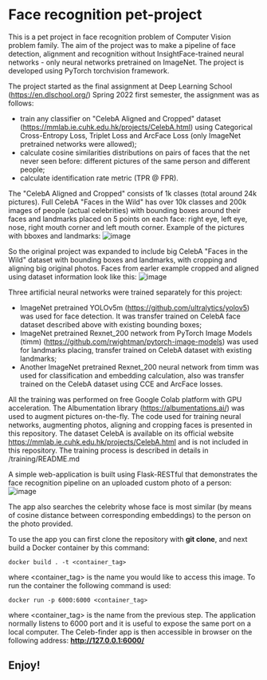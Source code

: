 # Face recognition pet-project

This is a pet project in face recognition problem of Computer Vision problem family. The aim of the project was to make a pipeline of face detection, alignment and  recognition without InsightFace-trained neural networks - only neural networks pretrained on ImageNet. The project is developed using PyTorch torchvision framework.

The project started as the final assignment at Deep Learning School (https://en.dlschool.org/) Spring 2022 first semester, the assignment was as follows: 
- train any classifier on "CelebA Aligned and Cropped" dataset (https://mmlab.ie.cuhk.edu.hk/projects/CelebA.html) using Categorical Cross-Entropy Loss, Triplet Loss and ArcFace Loss (only ImageNet pretrained networks were allowed);
- calculate cosine similarities distributions on pairs of faces that the net never seen before: different pictures of the same person and different people;
- calculate identification rate metric (TPR @ FPR).

The "CelebA Aligned and Cropped" consists of 1k classes (total around 24k pictures). Full CelebA "Faces in the Wild" has over 10k classes and 200k images of people (actual celebrities) with bounding boxes around their faces and landmarks placed on 5 points on each face: right eye, left eye, nose, right mouth corner and left mouth corner.
Example of the pictures with bboxes and landmarks:
![image](https://user-images.githubusercontent.com/89016122/184662355-9353ab9c-81d1-431d-b51a-6a35df813fd9.png)

So the original project was expanded to include big CelebA "Faces in the Wild" dataset with bounding boxes and landmarks, with cropping and aligning big original photos. 
Faces from earler example cropped and aligned using dataset information look like this:
![image](https://user-images.githubusercontent.com/89016122/184663974-e4b337fd-667e-4375-84cc-33f45ebcb99c.png)

Three artificial neural networks were trained separately for this project:
- ImageNet pretrained YOLOv5m (https://github.com/ultralytics/yolov5) was used for face detection. It was transfer trained on CelebA face dataset described above with existing bounding boxes;
- ImageNet pretrained Rexnet_200 network from PyTorch Image Models (timm) (https://github.com/rwightman/pytorch-image-models) was used for landmarks placing, transfer trained on CelebA dataset with existing landmarks;
- Another ImageNet pretrained Rexnet_200 neural network from timm was used for classification and embedding calculation, also was transfer trained on the CelebA dataset using CCE and ArcFace losses.

All the training was performed on free Google Colab platform with GPU acceleration. The Albumentation library (https://albumentations.ai/) was used to augment pictures on-the-fly. The code used for training neural networks, augmenting photos, aligning and cropping faces is presented in this repository. The dataset CelebA is available on its official website https://mmlab.ie.cuhk.edu.hk/projects/CelebA.html and is not included in this repository. The training process is described in details in /training/README.md

A simple web-application is built using Flask-RESTful that demonstrates the face recognition pipeline on an uploaded custom photo of a person:
![image](https://user-images.githubusercontent.com/89016122/185673445-a052346b-ea51-4402-a3c5-12375cb12ef5.png)

The app also searches the celebrity whose face is most similar (by means of cosine distance between corresponding embeddings) to the person on the photo provided.

To use the app you can first clone the repository with **git clone**, and next build a Docker container by this command:
```
docker build . -t <container_tag>
```
where <container_tag> is the name you would like to access this image.
To run the container the following command is used:
```
docker run -p 6000:6000 <container_tag>
```
where <container_tag> is the name from the previous step. The application normally listens to 6000 port and it is useful to expose the same port on a local computer.
The Celeb-finder app is then accessible in browser on the following address: **http://127.0.0.1:6000/**

## Enjoy!
